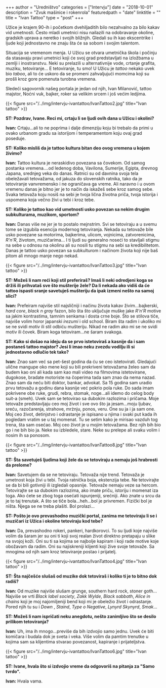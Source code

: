 +++
author = "Uredništvo"
categories = ["Intervju"]
date = "2018-10-01"
description = "Zvuk mašinice i rokenrola"
featuredpath = "date"
linktitle = ""
title = "Ivan Tattoo"
type = "post"
+++

Užice je krajem 90-ih i početkom dvehiljaditih bilo nezahvalno za bilo kakav vid umetnosti. Često mladi umetnici nisu nailazili na odobravanje okoline, gradskih uprava a neretko i svojih bližnjih. Gledali su ih kao ekscentrike i ljude koji jednostavno ne znaju šta će sa sobom i svojim talentom.

Situacija se vremenom menja. U Užicu se otvara umetnička škola i počinju da stasavaju pravi umetnici koji će svoj grad predstavljati na izložbama u zemlji i inostranstvu. Neki su prelazili u alternativnije vode, crtanje grafita, muziku, tetoviranje... E tetoviranje, tu smo! U Užicu je _tattoo_ nekako uvek bio _taboo_, ali to će uskoro da se promeni zahvaljujući momcima koji su prošli kroz gore pomenuta turobna vremena.

Sledeći sagovornik našeg portala je jedan od njih, Ivan Milanović, tattoo majstor, Noćni vuk, bajker, roker sa velikim srcem i još većim ledjima.

{{< figure src="/../img/intervju-ivantattoo/IvanTattoo2.jpg" title="Ivan tattoo" >}}

**ST: Pozdrav, Ivane. Reci mi, crtaju li se ljudi ovih dana u Užicu i okolini?**

**Ivan:** Crtaju...ali to ne poprima i dalje dimenziju koju bi trebalo da primi u ovako urbanom gradu sa istorijom i temperamentom koju ovaj grad poseduje.

**ST: Koliko misliš da je tattoo kultura bitan deo ovog vremena u kojem živimo?**

**Ivan:** Tattoo kultura je neraskidivo povezana sa čovekom. Od samog postanka vremena....od ledenog doba, Vavilona, Sumerije, Egipta, drevnog Japana, srednjeg veka do danas. Ratnici su od davnina svoja tela obeležavali tetovažama, od jakuza do slovenskih ratnika, tako da je tetoviranje vanvremensko i ne ograničava ga vreme. Ali naravno i u ovom vremenu danas je bitno jer je to način da iskažeš sebe kroz samog sebe. Svaka tetovaža koju nosiš na sebi je tvoja lična životna priča, tvoja istorija i uspomena koja večno živi u tebi i kroz tebe.

**ST: Koliko je tattoo kao vid umetnosti usko povezan sa nekim drugim subkulturama, muzikom, sportom?**

**Ivan:** Danas više ne jer je to postalo mejnstrim. Svi se tetoviraju a u svemu tome se izgubila esencija modernog tetoviranja. Nekada su tetovaže bile usko povezane sa motorima, bajkerima, ulicom, vojnicima, zatvorenicima, _R'n'R_, životom, muzičarima... I ti ljudi su generalno noseći to stavljali stigmu na sebe u odnosu na okolinu ali su nosili tu stigmu na sebi sa kredibilitetom. Danas je tattoo usko povezan sa subkulturom i načinom života koji nije baš pitom ali mnogo manje nego nekad.

{{< figure src="/../img/intervju-ivantattoo/IvanTattoo3.jpg" title="Ivan tattoo" >}}

**ST: Možeš li nam reći koji stil preferiraš? Imaš li neki odredjeni koga se držiš ili prihvataš sve što mušterije žele? Da li nekada ako vidiš da će tattoo ispasti sranje savetuješ mušteriju da ipak izmeni nešto na samoj slici?**

**Ivan:** Prefeiram najviše stil najsličniji i načinu života kakav živim...bajkerski, _hard core_, _black n gray_ fazon, bilo šta što uključuje muške jake _R'n'R_ motive sa jakim kontrastima, tamnim senkama i dosta crne boje. Što se stilova tiče, najviše volim horor japanski _irezumi_ i old school. Biram šta radim i ukoliko mi se ne svidi motiv ili stil odbiću mušteriju. Nikad ne radim ako mi se ne svidi motiv ili čovek. Biram koga tetoviram...ne šaram svakoga.

**ST: Kako si došao na ideju da se prvo istetoviraš a kasnije da i sam postaneš tattoo majstor? Jesi li imao neku zvezdu vodilju ili si jednostavno odlučio tek tako?**

**Ivan:** Znao sam već sa pet-šest godina da ću se ceo istetovirati. Gledajući ulične mangupe oko mene koji su bili prekriveni tetovažama želeo sam da budem kao oni ali kada sam kao mali video na filmovima istetovirane, dugokose, bradate motoriste na čoperima tada sam znao da nema nazad. Znao sam da neću biti doktor, bankar, advokat. Sa 15 godina sam uradio prvu tetovažu a godinu dana kasnije već pokrio pola ruke. Do sada imam pokrivene obe ruke, grudi, rebra, stomak, noge...ali idemo do celog body suit-a (smeh). Uvek sam se tetovirao sa dubokim razlozima i pričama. Moje tetovaže predstavljaju ceo moj život i sve ovo što ja jesam...moju ljubav, sreću, razočarenja, strahove, mrżnju, ponos, veru. One su ja i ja sam one. Moj ceo život, detinjstvo i odrastanje je ispisano u njima i svaki put kada ih pogledam vratim se u taj momenat. Tu se setim kako je mirisao vazduh tog trena, šta sam osećao. Moj ceo život je u mojim tetovažama. Bez njih bih bio go i ne bih bio ja. Neke su izbledele, stare. Neke su prelepe ali svaku volim i nosim ih sa ponosom.

{{< figure src="/../img/intervju-ivantattoo/IvanTattoo8.jpg" title="Ivan tattoo" >}}

**ST: Šta savetuješ ljudima koji žele da se tetoviraju a nemaju još hrabrosti da prelome?**

**Ivan:** Savetujem da se ne tetoviraju. Tetovaža nije trend. Tetovaža je umetnost koja živi u tebi. Tvoja ratnička boja, ekstenzija tebe. Ne tetovirajte se da bi bili gotivniji ili izgledali opasnije. Tetovaže nemaju veze sa hercom. Tetovirajte se sa dubokim razlozima, ako imate priču, istoriju i momenat iza toga. Ako ćete se zbog toga osećati ispunjeniji, srećniji. Ako znate u srcu da je to taj trenutak. A što se tiče bola...heh...bol je privremen. Fizički bol je ništa. Njega se ne treba plašiti. Bol prolazi...

**ST: Pošto je ovo prevashodno muzički portal, zanima me tetoviraju li se i muzičari iz Užica i okoline tetoviraju kod tebe?**

**Ivan:** Da, prevashodno rokeri, pankeri, hardkorovci. To su ljudi koje najviše volim da šaram jer su oni ti koji svoj realan život direktno pretapaju u slike na svojoj koži. Oni su ti sa kojima se najbolje kapiram i koji rade motive koje obožavam da radim. Oni su najiskreniji klijenti koji žive svoje tetovaže. Sa mnogima od njih sam kroz tetoviranje postao i prijatelj.

{{< figure src="/../img/intervju-ivantattoo/IvanTattoo4.jpg" title="Ivan tattoo" >}}

**ST: Šta najčešće slušaš od muzike dok tetoviraš i koliko ti je to bitno dok radiš?**

**Ivan:** Od muzike najviše slušam grunge, southern hard rock, stoner goth...
Najviše se vrti _Black label society_, _Zakk Wylde_, _Black sabbath_, _Alice in chains_ koji je moj najomiljeniji bend koji mi je obeležio život i odrastanje. Pored njih tu su i _Down_ , _Staind_, _Type o Negative_, _Lynyrd Skynyrd_, _Smak_...

**ST: Možeš li nam ispričati neku anegdotu, nešto zanimljivo što se desilo prilikom tetoviranja?**

**Ivan:** Uh, ima ih mnogo...previše da bih izdvojio samo jednu. Uvek će biti komičara i budala dok je sveta i veka. Više volim da pamtim trenutke u kojima sam sa klijentima stvarao povezanost, kapiranje i prijateljstva.

{{< figure src="/../img/intervju-ivantattoo/IvanTattoo6.jpg" title="Ivan tattoo" >}}

**ST: Ivane, hvala što si izdvojio vreme da odgovoriš na pitanja za "Samo tvrdo".**

**Ivan:** Hvala vama.

